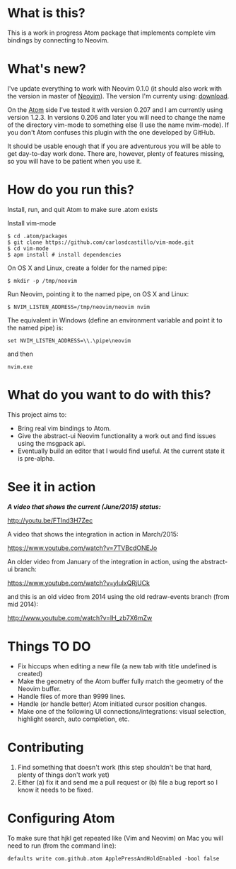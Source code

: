 # What is this?

This is a work in progress Atom package that implements complete vim bindings
by connecting to Neovim.

# What's new?

I've update everything to work with Neovim 0.1.0 (it should also work with the
version in master of [Neovim](http://github.com/neovim/neovim)). The version
I'm currenty using: [download](https://github.com/neovim/neovim/archive/v0.1.0.tar.gz).

On the [Atom](https://atom.io/) side I've tested it with version 0.207 and
I am currently using version 1.2.3. In versions 0.206 and later you will need to
change the name of the directory vim-mode to something else (I use the name
nvim-mode). If you don't Atom confuses this plugin with the one developed by
GitHub.

It should be usable enough that if you are adventurous you will be able to get
day-to-day work done. There are, however, plenty of features missing, so you
will have to be patient when you use it.

# How do you run this?

Install, run, and quit Atom to make sure .atom exists

Install vim-mode

    $ cd .atom/packages
    $ git clone https://github.com/carlosdcastillo/vim-mode.git
    $ cd vim-mode
    $ apm install # install dependencies

On OS X and Linux, create a folder for the named pipe:

    $ mkdir -p /tmp/neovim

Run Neovim, pointing it to the named pipe, on OS X and Linux:

    $ NVIM_LISTEN_ADDRESS=/tmp/neovim/neovim nvim 

The equivalent in Windows (define an environment variable and point it to the
named pipe) is:

    set NVIM_LISTEN_ADDRESS=\\.\pipe\neovim

and then

    nvim.exe

# What do you want to do with this?

This project aims to:

* Bring real vim bindings to Atom.
* Give the abstract-ui Neovim functionality a work out and find issues using
the msgpack api.
* Eventually build an editor that I would find useful. At the current state it
is pre-alpha.

# See it in action

***A video that shows the current (June/2015) status:***

http://youtu.be/FTInd3H7Zec

A video that shows the integration in action in March/2015:

https://www.youtube.com/watch?v=7TVBcdONEJo

An older video from January of the integration in action, using the abstract-ui
branch:

https://www.youtube.com/watch?v=yluIxQRjUCk

and this is an old video from 2014 using the old redraw-events branch (from mid
2014):

http://www.youtube.com/watch?v=lH_zb7X6mZw

# Things TO DO

* Fix hiccups when editing a new file (a new tab with title undefined is
created)
* Make the geometry of the Atom buffer fully match the geometry of the Neovim
buffer.
* Handle files of more than 9999 lines.
* Handle (or handle better) Atom initiated cursor position changes.
* Make one of the following UI connections/integrations: visual selection,
highlight search, auto completion, etc.

# Contributing

1. Find something that doesn't work (this step shouldn't be that hard, plenty
of things don't work yet)
2. Either (a) fix it and send me a pull request or (b) file a bug report so I know it
needs to be fixed.

# Configuring Atom

To make sure that hjkl get repeated like (Vim and Neovim) on Mac you will need to
run (from the command line):

    defaults write com.github.atom ApplePressAndHoldEnabled -bool false

